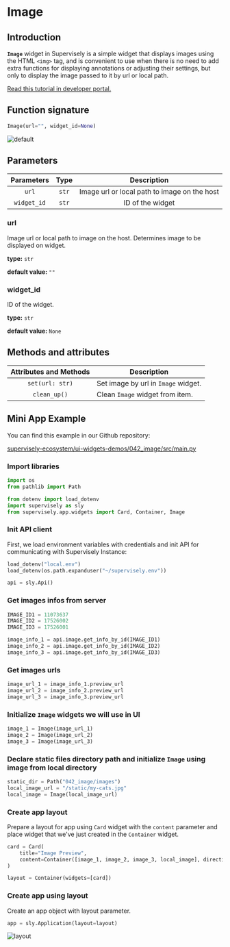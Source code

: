 # Image

## Introduction

**`Image`** widget in Supervisely is a simple widget that displays images using the HTML `<img>` tag, and is convenient to use when there is no need to add extra functions for displaying annotations or adjusting their settings, but only to display the image passed to it by url or local path.


[Read this tutorial in developer portal.](https://developer.supervise.ly/app-development/apps-with-gui/image)

## Function signature

```python
Image(url="", widget_id=None)
```

![default](https://user-images.githubusercontent.com/120389559/218754874-8b1da0a5-10cb-4384-93ac-8202206a1f56.png)

## Parameters

| Parameters  | Type  |                 Description                  |
| :---------: | :---: | :------------------------------------------: |
|    `url`    | `str` | Image url or local path to image on the host |
| `widget_id` | `str` |               ID of the widget               |

### url

Image url or local path to image on the host. Determines image to be displayed on widget.

**type:** `str`

**default value:** `""`

### widget_id

ID of the widget.

**type:** `str`

**default value:** `None`

## Methods and attributes

| Attributes and Methods | Description                         |
| :--------------------: | ----------------------------------- |
|    `set(url: str)`     | Set image by url in `Image` widget. |
|      `clean_up()`      | Clean `Image` widget from item.     |

## Mini App Example

You can find this example in our Github repository:

[supervisely-ecosystem/ui-widgets-demos/042_image/src/main.py](https://github.com/supervisely-ecosystem/ui-widgets-demos/blob/master/042_image/src/main.py)

### Import libraries

```python
import os
from pathlib import Path

from dotenv import load_dotenv
import supervisely as sly
from supervisely.app.widgets import Card, Container, Image
```

### Init API client

First, we load environment variables with credentials and init API for communicating with Supervisely Instance:

```python
load_dotenv("local.env")
load_dotenv(os.path.expanduser("~/supervisely.env"))

api = sly.Api()
```

### Get images infos from server

```python
IMAGE_ID1 = 11073637
IMAGE_ID2 = 17526002
IMAGE_ID3 = 17526001

image_info_1 = api.image.get_info_by_id(IMAGE_ID1)
image_info_2 = api.image.get_info_by_id(IMAGE_ID2)
image_info_3 = api.image.get_info_by_id(IMAGE_ID3)
```

### Get images urls

```python
image_url_1 = image_info_1.preview_url
image_url_2 = image_info_2.preview_url
image_url_3 = image_info_3.preview_url
```

### Initialize `Image` widgets we will use in UI

```python
image_1 = Image(image_url_1)
image_2 = Image(image_url_2)
image_3 = Image(image_url_3)
```

### Declare static files directory path and initialize `Image` using image from local directory

```python
static_dir = Path("042_image/images")
local_image_url = "/static/my-cats.jpg"
local_image = Image(local_image_url)
```

### Create app layout

Prepare a layout for app using `Card` widget with the `content` parameter and place widget that we've just created in the `Container` widget.

```python
card = Card(
    title="Image Preview",
    content=Container([image_1, image_2, image_3, local_image], direction="horizontal"),
)

layout = Container(widgets=[card])
```

### Create app using layout

Create an app object with layout parameter.

```python
app = sly.Application(layout=layout)
```

![layout](https://user-images.githubusercontent.com/120389559/218758403-0fca4434-207f-4d1a-b5f4-5e65268efcee.png)
